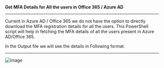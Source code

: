 **Get MFA Details for All the users in Office 365 / Azure AD**
******************************************************************

Current in Azure AD / Office 365 we do not have the option to directly download the MFA registration details for all the users. This PowerShell script will help in fetching the MFA details of all the users present in Azure AD/Office 365.

In the Output file we will see the details in Following format:
*************************************************************************************

![image](https://user-images.githubusercontent.com/97377955/148676113-25ee85fc-816d-4c87-b5f8-2a84d9e8d30b.png)

